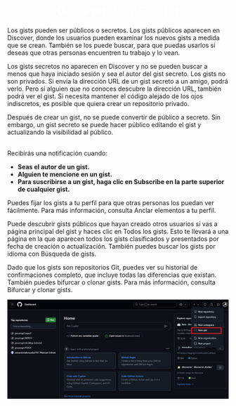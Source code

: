 <center><h1><span style="color:white">Gists en Git y Github</span></h1></center>
<p><Los gists  proporcionan una manera sencilla de compartir fragmentos de código con otros usuarios. Todo gist es un repositorio Git, lo que significa que se puede bifurcar y clonar. Si has iniciado sesión en GitHub, cuando crees un gist, este se asociará con tu cuenta y lo verás en tu lista de gists cuando te dirijas a tu página principal del gist.

Los gists pueden ser públicos o secretos. Los gists públicos aparecen en Discover, donde los usuarios pueden examinar los nuevos gists a medida que se crean. También se los puede buscar, para que puedas usarlos si deseas que otras personas encuentren tu trabajo y lo vean.

Los gists secretos no aparecen en Discover y no se pueden buscar a menos que haya iniciado sesión y sea el autor del gist secreto. Los gists no son privados. Si envía la dirección URL de un gist secreto a un amigo, podrá verlo. Pero si alguien que no conoces descubre la dirección URL, también podrá ver el gist. Si necesita mantener el código alejado de los ojos indiscretos, es posible que quiera crear un repositorio privado.

Después de crear un gist, no se puede convertir de público a secreto. Sin embargo, un gist secreto se puede hacer público editando el gist y actualizando la visibilidad al público.</p>

<br>Recibirás una notificación cuando: </br> 

* **Seas el autor de un gist.** 
* **Alguien te mencione en un gist.**
* **Para suscribirse a un gist, haga clic en Subscribe en la parte superior de cualquier gist.**

Puedes fijar los gists a tu perfil para que otras personas los puedan ver fácilmente. Para más información, consulta Anclar elementos a tu perfil.

Puede descubrir gists públicos que hayan creado otros usuarios si vas a página principal del gist y haces clic en Todos los gists. Esto te llevará a una página en la que aparecen todos los gists clasificados y presentados por fecha de creación o actualización. También puedes buscar los gists por idioma con Búsqueda de gists.

Dado que los gists son repositorios Git, puedes ver su historial de confirmaciones completo, que incluye todas las diferencias que existan. También puedes bifurcar o clonar gists. Para más información, consulta Bifurcar y clonar gists.

![Texto alternativo para la imagen](edit1.png)
